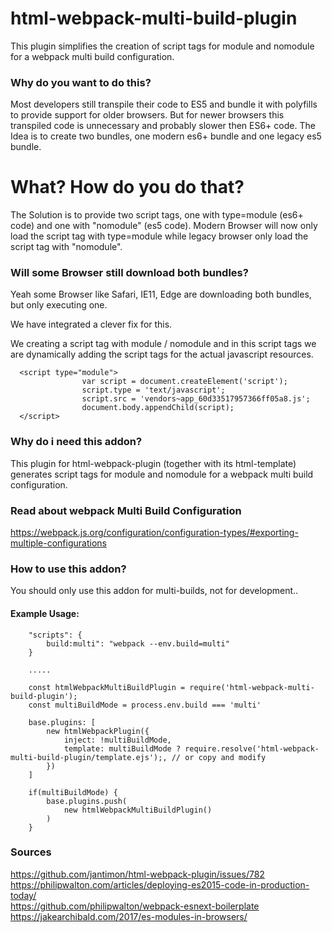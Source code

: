 # html-webpack-multi-build-plugin

This plugin simplifies the creation of script tags for module and nomodule for a webpack multi build configuration.

### Why do you want to do this?

Most developers still transpile their code to ES5 and bundle it with polyfills to provide support for older browsers.
But for newer browsers this transpiled code is unnecessary and probably slower then ES6+ code.
The Idea is to create two bundles, one modern es6+ bundle and one legacy es5 bundle.


# What? How do you do that?
The Solution is to provide two script tags, one with type=module (es6+ code) and one with "nomodule" (es5 code).
Modern Browser will now only load the script tag with type=module while legacy browser only load the script tag with "nomodule".

### Will some Browser still download both bundles?

Yeah some Browser like Safari, IE11, Edge are downloading both bundles, but only executing one. 

We have integrated a clever fix for this.

We creating a script tag with module / nomodule and in this script tags we are dynamically adding the script tags for the actual javascript resources.

```
  <script type="module">
                var script = document.createElement('script');
                script.type = 'text/javascript';
                script.src = 'vendors~app_60d33517957366ff05a8.js';
                document.body.appendChild(script);
  </script>
```

### Why do i need this addon?
This plugin for html-webpack-plugin (together with its html-template) generates script tags for module and nomodule for a webpack multi build configuration.

### Read about webpack Multi Build Configuration
https://webpack.js.org/configuration/configuration-types/#exporting-multiple-configurations

### How to use this addon?

You should only use this addon for multi-builds, not for development..

#### Example Usage:
```
    "scripts": {
        build:multi": "webpack --env.build=multi"
    }

    .....

    const htmlWebpackMultiBuildPlugin = require('html-webpack-multi-build-plugin');
    const multiBuildMode = process.env.build === 'multi'

    base.plugins: [
        new htmlWebpackPlugin({
            inject: !multiBuildMode,
            template: multiBuildMode ? require.resolve('html-webpack-multi-build-plugin/template.ejs');, // or copy and modify
        })
    ]

    if(multiBuildMode) {
        base.plugins.push(
            new htmlWebpackMultiBuildPlugin()
        )
    }
```


### Sources
https://github.com/jantimon/html-webpack-plugin/issues/782    
https://philipwalton.com/articles/deploying-es2015-code-in-production-today/    
https://github.com/philipwalton/webpack-esnext-boilerplate    
https://jakearchibald.com/2017/es-modules-in-browsers/    